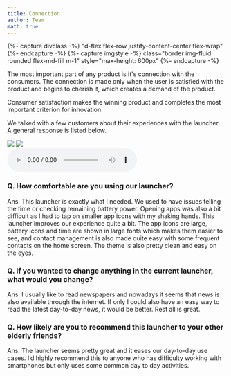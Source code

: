 ```yaml
---
title: Connection
author: Team
math: true
---
```


{%- capture divclass -%}
    "d-flex flex-row justify-content-center flex-wrap"
{%- endcapture -%}
{%- capture imgstyle -%}
    class="border img-fluid rounded flex-md-fill m-1" style="max-height: 600px"
{%- endcapture -%}

The most important part of any product is it's connection with the consumers. The connection is made only when the user is satisfied with the product and begins to cherish it, which creates a demand of the product. 

Consumer satisfaction makes the winning product and completes the most important criterion for innovation.

We talked with a few customers about their experiences with the launcher. A general response is listed below.

<div class={{ divclass }}>
<img src="{{ "/assets/img/posts/connection.jpg" | relative_url }}" {{ imgstyle }}>
<img src="{{ "/assets/img/posts/connection2.jpg" | relative_url }}" {{ imgstyle }}>
</div>

<audio controls>
    <source src= "{{ "/assets/audio/connection.mpeg" | relative_url }}" type="audio/mpeg">
</audio>

<h3>Q. How comfortable are you using our launcher?</h3>
<p>Ans. This launcher is exactly what I needed. We used to have issues telling the time or checking remaining battery power. Opening apps was also a bit difficult as I had to tap on smaller app icons with my shaking hands. This launcher improves our experience quite a bit. The app icons are large, battery icons and time are shown in large fonts which makes them easier to see, and contact management is also made quite easy with some frequent contacts on the home screen. The theme is also pretty clean and easy on the eyes.</p>

<h3>Q. If you wanted to change anything in the current launcher, what would you change?</h3>
<p>Ans. I usually like to read newspapers and nowadays it seems that news is also available through the internet. If only I could also have an easy way to read the latest day-to-day news, it would be better. Rest all is great.</p>

<h3>Q. How likely are you to recommend this launcher to your other elderly friends?</h3>
<p>Ans. The launcher seems pretty great and it eases our day-to-day use cases. I’d highly recommend this to anyone who has difficulty working with smartphones but only uses some common day to day activities.</p>
